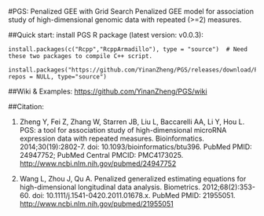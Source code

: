 #PGS: Penalized GEE with Grid Search
Penalized GEE model for association study of high-dimensional genomic data with repeated (>=2) measures. 

##Quick start: install PGS R package (latest version: v0.0.3):
    
    install.packages(c("Rcpp","RcppArmadillo"), type = "source")  # Need these two packages to compile C++ script.
    
    install.packages("https://github.com/YinanZheng/PGS/releases/download/PGS_v0.0.3/PGS_0.0.3.tar.gz", repos = NULL, type="source")
                 
##Wiki & Examples:
https://github.com/YinanZheng/PGS/wiki

##Citation:
1.	Zheng Y, Fei Z, Zhang W, Starren JB, Liu L, Baccarelli AA, Li Y, Hou L. PGS: a tool for association study of high-dimensional microRNA expression data with repeated measures. Bioinformatics. 2014;30(19):2802-7. doi: 10.1093/bioinformatics/btu396. PubMed PMID: 24947752; PubMed Central PMCID: PMC4173025. http://www.ncbi.nlm.nih.gov/pubmed/24947752

2.	Wang L, Zhou J, Qu A. Penalized generalized estimating equations for high-dimensional longitudinal data analysis. Biometrics. 2012;68(2):353-60. doi: 10.1111/j.1541-0420.2011.01678.x. PubMed PMID: 21955051. http://www.ncbi.nlm.nih.gov/pubmed/21955051




